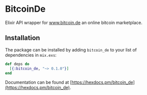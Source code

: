 # BitcoinDe

Elixir API wrapper for www.bitcoin.de an online bitcoin marketplace.

## Installation

The package can be installed
by adding `bitcoin_de` to your list of dependencies in `mix.exs`:

```elixir
def deps do
  [{:bitcoin_de, "~> 0.1.0"}]
end
```

Documentation can be found at [https://hexdocs.pm/bitcoin_de](https://hexdocs.pm/bitcoin_de).

